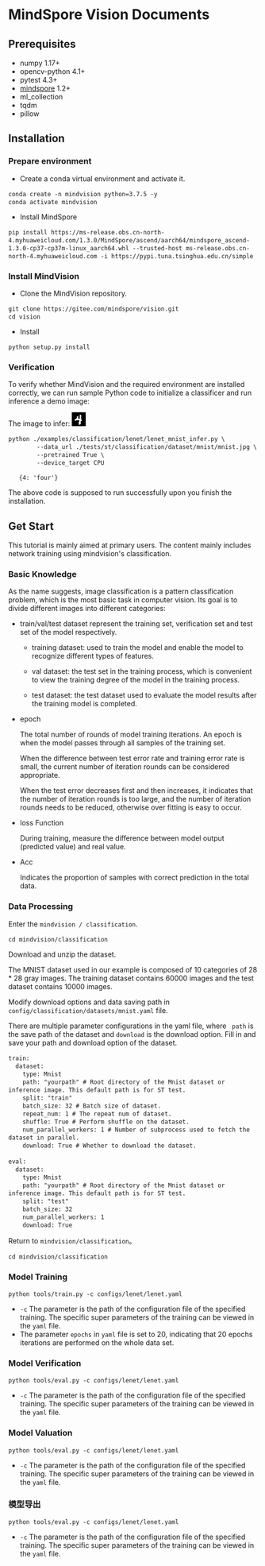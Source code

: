 # MindSpore Vision Documents

## Prerequisites

- numpy 1.17+
- opencv-python 4.1+
- pytest 4.3+
- [mindspore](https://www.mindspore.cn/install) 1.2+
- ml_collection
- tqdm
- pillow

## Installation

### Prepare environment

- Create a conda virtual environment and activate it.

```shell
conda create -n mindvision python=3.7.5 -y
conda activate mindvision
```

- Install MindSpore

```shell
pip install https://ms-release.obs.cn-north-4.myhuaweicloud.com/1.3.0/MindSpore/ascend/aarch64/mindspore_ascend-1.3.0-cp37-cp37m-linux_aarch64.whl --trusted-host ms-release.obs.cn-north-4.myhuaweicloud.com -i https://pypi.tuna.tsinghua.edu.cn/simple
```

### Install MindVision

- Clone the MindVision repository.

```shell
git clone https://gitee.com/mindspore/vision.git
cd vision
```

- Install

```shell
python setup.py install
```

### Verification

To verify whether MindVision and the required environment are installed correctly, we can run sample Python code to
initialize a classificer and run inference a demo image:

The image to infer:
![four](../tests/st/classification/dataset/mnist/mnist.jpg)

```shell
python ./examples/classification/lenet/lenet_mnist_infer.py \
        --data_url ./tests/st/classification/dataset/mnist/mnist.jpg \
        --pretrained True \
        --device_target CPU
```

```text
   {4: 'four'}
```

The above code is supposed to run successfully upon you finish the installation.

## Get Start

This tutorial is mainly aimed at primary users. The content mainly includes network training using mindvision's classification.

### Basic Knowledge

As the name suggests, image classification is a pattern classification problem, which is the most basic task in computer vision. Its goal is to divide different images into different categories:

- train/val/test dataset represent the training set, verification set and test set of the model respectively.

    - training dataset: used to train the model and enable the model to recognize different types of features.

    - val dataset: the test set in the training process, which is convenient to view the training degree of the model in the training process.

    - test dataset: the test dataset used to evaluate the model results after the training model is completed.

- epoch

  The total number of rounds of model training iterations. An epoch is when the model passes through all samples of the training set.

  When the difference between test error rate and training error rate is small, the current number of iteration rounds can be considered appropriate.

  When the test error decreases first and then increases, it indicates that the number of iteration rounds is too large, and the number of iteration rounds needs to be reduced, otherwise over fitting is easy to occur.

- loss Function

  During training, measure the difference between model output (predicted value) and real value.

- Acc

  Indicates the proportion of samples with correct prediction in the total data.

### Data Processing

Enter the `mindvision / classification`.

```shell
cd mindvision/classification
```

Download and unzip the dataset.

The MNIST dataset used in our example is composed of 10 categories of 28 * 28 gray images. The training dataset contains 60000 images and the test dataset contains 10000 images.

Modify download options and data saving path in `config/classification/datasets/mnist.yaml` file.

There are multiple parameter configurations in the yaml file, where ` path` is the save path of the dataset and
`download` is the download option. Fill in and save your path and download option of the dataset.

```text
train:
  dataset:
    type: Mnist
    path: "yourpath" # Root directory of the Mnist dataset or inference image. This default path is for ST test.
    split: "train"
    batch_size: 32 # Batch size of dataset.
    repeat_num: 1 # The repeat num of dataset.
    shuffle: True # Perform shuffle on the dataset.
    num_parallel_workers: 1 # Number of subprocess used to fetch the dataset in parallel.
    download: True # Whether to download the dataset.

eval:
  dataset:
    type: Mnist
    path: "yourpath" # Root directory of the Mnist dataset or inference image. This default path is for ST test.
    split: "test"
    batch_size: 32
    num_parallel_workers: 1
    download: True
```

Return to ``mindvision/classification``。

```shell
cd mindvision/classification
```

### Model Training

```shell
python tools/train.py -c configs/lenet/lenet.yaml
```

- `-c` The parameter is the path of the configuration file of the specified training. The specific super parameters of the training can be viewed in the `yaml` file.
- The parameter `epochs` in `yaml` file is set to 20, indicating that 20 epochs iterations are performed on the whole data set.

### Model Verification

```shell
python tools/eval.py -c configs/lenet/lenet.yaml
```

- `-c` The parameter is the path of the configuration file of the specified training. The specific super parameters of the training can be viewed in the `yaml` file.

### Model Valuation

```shell
python tools/eval.py -c configs/lenet/lenet.yaml
```

- `-c` The parameter is the path of the configuration file of the specified training. The specific super parameters of the training can be viewed in the `yaml` file.

### 模型导出

```shell
python tools/eval.py -c configs/lenet/lenet.yaml
```

- `-c` The parameter is the path of the configuration file of the specified training. The specific super parameters of the training can be viewed in the `yaml` file.
